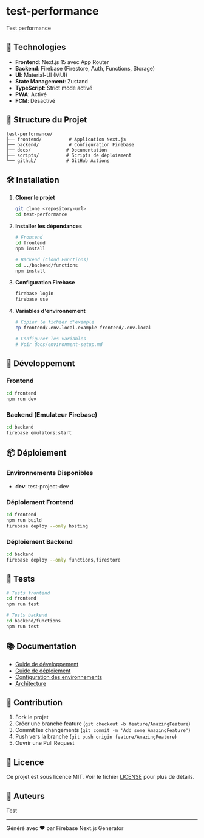 # test-performance

Test performance

## 🚀 Technologies

- **Frontend**: Next.js 15 avec App Router
- **Backend**: Firebase (Firestore, Auth, Functions, Storage)
- **UI**: Material-UI (MUI)
- **State Management**: Zustand
- **TypeScript**: Strict mode activé
- **PWA**: Activé
- **FCM**: Désactivé

## 📁 Structure du Projet

```
test-performance/
├── frontend/          # Application Next.js
├── backend/           # Configuration Firebase
├── docs/             # Documentation
├── scripts/          # Scripts de déploiement
└── github/           # GitHub Actions
```

## 🛠️ Installation

1. **Cloner le projet**
   ```bash
   git clone <repository-url>
   cd test-performance
   ```

2. **Installer les dépendances**
   ```bash
   # Frontend
   cd frontend
   npm install
   
   # Backend (Cloud Functions)
   cd ../backend/functions
   npm install
   ```

3. **Configuration Firebase**
   ```bash
   firebase login
   firebase use 
   ```

4. **Variables d'environnement**
   ```bash
   # Copier le fichier d'exemple
   cp frontend/.env.local.example frontend/.env.local
   
   # Configurer les variables
   # Voir docs/environment-setup.md
   ```

## 🚀 Développement

### Frontend
```bash
cd frontend
npm run dev
```

### Backend (Emulateur Firebase)
```bash
cd backend
firebase emulators:start
```

## 📦 Déploiement

### Environnements Disponibles
- **dev**: test-project-dev

### Déploiement Frontend
```bash
cd frontend
npm run build
firebase deploy --only hosting
```

### Déploiement Backend
```bash
cd backend
firebase deploy --only functions,firestore
```

## 🧪 Tests

```bash
# Tests frontend
cd frontend
npm run test

# Tests backend
cd backend/functions
npm run test
```

## 📚 Documentation

- [Guide de développement](docs/development.md)
- [Guide de déploiement](docs/deployment.md)
- [Configuration des environnements](docs/environment-setup.md)
- [Architecture](docs/architecture.md)

## 🤝 Contribution

1. Fork le projet
2. Créer une branche feature (`git checkout -b feature/AmazingFeature`)
3. Commit les changements (`git commit -m 'Add some AmazingFeature'`)
4. Push vers la branche (`git push origin feature/AmazingFeature`)
5. Ouvrir une Pull Request

## 📄 Licence

Ce projet est sous licence MIT. Voir le fichier [LICENSE](LICENSE) pour plus de détails.

## 👥 Auteurs

Test

---

Généré avec ❤️ par Firebase Next.js Generator
